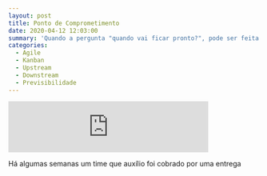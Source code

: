 ```yaml
---
layout: post
title: Ponto de Comprometimento
date: 2020-04-12 12:03:00
summary: 'Quando a pergunta "quando vai ficar pronto?", pode ser feita.'
categories:
  - Agile
  - Kanban
  - Upstream
  - Downstream
  - Previsibilidade
---
```


<iframe src="https://anchor.fm/paulo-cassin/embed/episodes/Teste1-ecu2sj/a-a1vbgso" height="102px" width="400px" frameborder="0" scrolling="no"></iframe>

H&aacute; algumas semanas um time que aux&iacute;lio foi cobrado por uma entrega&nbsp;&nbsp;